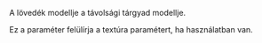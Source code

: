 A lövedék modellje a távolsági tárgyad modellje.

Ez a paraméter felülírja a textúra paramétert, ha használatban van.